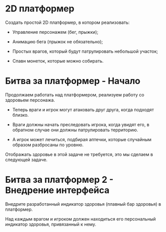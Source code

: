 # 2D платформер

Создать простой 2D платформер, в котором реализовать:

- Управление персонажем (бег, прыжки);

- Анимацию бега (прыжок не обязательно);

- Простых врагов, который будут патрулировать небольшой участок;

- Спавн монеток, которые можно собирать.

# Битва за платформер - Начало

Продолжаем работать над платформером, реализуем работу со здоровьем персонажа.

- Теперь враги и игрок могут атаковать друг друга, когда подходят близко. 

- Враги должны начать преследовать игрока, когда увидят его, в обратном случае они должны патрулировать территорию. 

- А игрок может лечиться, подбирая аптечки, которые случайным образом разбросаны по уровню.

Отображать здоровье в этой задаче не требуется, это мы сделаем в следующей задаче.

# Битва за платформер 2 - Внедрение интерфейса

Внедрите разработанный индикатор здоровья (плавный бар здоровья) в платформер. 

Над каждым врагом и игроком должен находиться его персональный индикатор здоровья, привязанный к нему.
